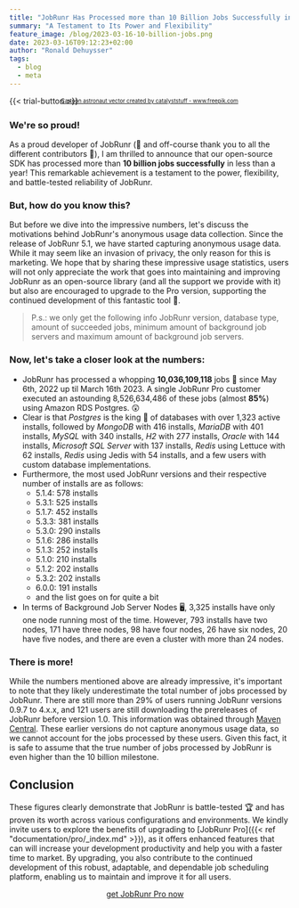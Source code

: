 ```yaml
---
title: "JobRunr Has Processed more than 10 Billion Jobs Successfully in Less Than a Year"
summary: "A Testament to Its Power and Flexibility"
feature_image: /blog/2023-03-16-10-billion-jobs.png
date: 2023-03-16T09:12:23+02:00
author: "Ronald Dehuysser"
tags:
  - blog
  - meta
---
```

{{< trial-button >}}

<div style="text-align: center;margin: -2em 0 2em;">
<small style="font-size: 70%;"><a href='https://www.freepik.com/vectors/cartoon-astronaut'>Cartoon astronaut vector created by catalyststuff - www.freepik.com</a></small>
</div>

<style type="text/css">
    .post-full-content img {display: inline-block; margin: 0 auto}
</style>

### We're so proud!
As a proud developer of JobRunr (🙏 and off-course thank you to all the different contributors 🙏), I am thrilled to announce that our open-source SDK has processed more than **10 billion jobs successfully** in less than a year! This remarkable achievement is a testament to the power, flexibility, and battle-tested reliability of JobRunr. 

### But, how do you know this?
But before we dive into the impressive numbers, let's discuss the motivations behind JobRunr's anonymous usage data collection. Since the release of JobRunr 5.1, we have started capturing anonymous usage data. While it may seem like an invasion of privacy, the only reason for this is marketing. We hope that by sharing these impressive usage statistics, users will not only appreciate the work that goes into maintaining and improving JobRunr as an open-source library (and all the support we provide with it) but also are encouraged to upgrade to the Pro version, supporting the continued development of this fantastic tool 🙌.
> P.s.: we only get the following info JobRunr version, database type, amount of succeeded jobs, minimum amount of background job servers and maximum amount of background job servers.

### Now, let's take a closer look at the numbers:

- JobRunr has processed a whopping **10,036,109,118** jobs 🚀 since May 6th, 2022 up til March 16th 2023.
A single JobRunr Pro customer executed an astounding 8,526,634,486 of these jobs (almost **85%**) using Amazon RDS Postgres. 😲
- Clear is that _Postgres_ is the king 👑 of databases with over 1,323 active installs, followed by _MongoDB_ with 416 installs, _MariaDB_ with 401 installs, _MySQL_ with 340 installs, _H2_ with 277 installs, _Oracle_ with 144 installs, _Microsoft SQL Server_ with 137 installs, _Redis_ using Lettuce with 62 installs, _Redis_ using Jedis with 54 installs, and a few users with custom database implementations.
- Furthermore, the most used JobRunr versions and their respective number of installs are as follows:
  - 5.1.4: 578 installs
  - 5.3.1: 525 installs
  - 5.1.7: 452 installs
  - 5.3.3: 381 installs
  - 5.3.0: 290 installs
  - 5.1.6: 286 installs
  - 5.1.3: 252 installs
  - 5.1.0: 210 installs
  - 5.1.2: 202 installs
  - 5.3.2: 202 installs
  - 6.0.0: 191 installs
  - and the list goes on for quite a bit
- In terms of Background Job Server Nodes 🖥️, 3,325 installs have only one node running most of the time. However, 793 installs have two nodes, 171 have three nodes, 98 have four nodes, 26 have six nodes, 20 have five nodes, and there are even a cluster with more than 24 nodes.

### There is more!
While the numbers mentioned above are already impressive, it's important to note that they likely underestimate the total number of jobs processed by JobRunr. There are still more than 29% of users running JobRunr versions 0.9.7 to 4.x.x, and 121 users are still downloading the prereleases of JobRunr before version 1.0. This information was obtained through [Maven Central](https://central.sonatype.com/artifact/org.jobrunr/jobrunr/6.1.1). These earlier versions do not capture anonymous usage data, so we cannot account for the jobs processed by these users. Given this fact, it is safe to assume that the true number of jobs processed by JobRunr is even higher than the 10 billion milestone.

## Conclusion
These figures clearly demonstrate that JobRunr is battle-tested 🏆 and has proven its worth across various configurations and environments. We kindly invite users to explore the benefits of upgrading to [JobRunr Pro]({{< ref "documentation/pro/_index.md" >}}), as it offers enhanced features that can will increase your development productivity and help you with a faster time to market. By upgrading, you also contribute to the continued development of this robust, adaptable, and dependable job scheduling platform, enabling us to maintain and improve it for all users.

<div style="display: flex; justify-content: center;">
    <a href="/en/pricing" class="btn btn-black btn-lg" style="display: inline-block; height: 45px; margin-right: 1rem;">
        get JobRunr Pro now
    </a>
</div>